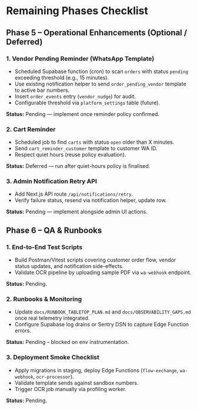 # Remaining Phases Checklist

## Phase 5 – Operational Enhancements (Optional / Deferred)

### 1. Vendor Pending Reminder (WhatsApp Template)

- Scheduled Supabase function (cron) to scan `orders` with status `pending`
  exceeding threshold (e.g., 15 minutes).
- Use existing notification helper to send `order_pending_vendor` template to
  active bar numbers.
- Insert `order_events` entry (`vendor_nudge`) for audit.
- Configurable threshold via `platform_settings` table (future).

**Status:** Pending — implement once reminder policy confirmed.

### 2. Cart Reminder

- Scheduled job to find `carts` with status `open` older than X minutes.
- Send `cart_reminder_customer` template to customer WA ID.
- Respect quiet hours (reuse policy evaluation).

**Status:** Deferred — run after quiet-hours policy is finalised.

### 3. Admin Notification Retry API

- Add Next.js API route `/api/notifications/retry`.
- Verify failure status, resend via notification helper, update row.

**Status:** Pending — implement alongside admin UI actions.

## Phase 6 – QA & Runbooks

### 1. End-to-End Test Scripts

- Build Postman/Vitest scripts covering customer order flow, vendor status
  updates, and notification side-effects.
- Validate OCR pipeline by uploading sample PDF via `wa-webhook` endpoint.

**Status:** Pending.

### 2. Runbooks & Monitoring

- Update `docs/RUNBOOK_TABLETOP_PLAN.md` and `docs/OBSERVABILITY_GAPS.md` once
  real telemetry integrated.
- Configure Supabase log drains or Sentry DSN to capture Edge Function errors.

**Status:** Pending – blocked on env instrumentation.

### 3. Deployment Smoke Checklist

- Apply migrations in staging, deploy Edge Functions (`flow-exchange`,
  `wa-webhook`, `ocr-processor`).
- Validate template sends against sandbox numbers.
- Trigger OCR job manually via profiling worker.

**Status:** Pending.
